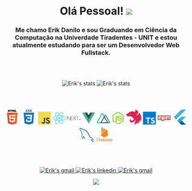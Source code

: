 <h1 align="center">
  Olá Pessoal! 
  <img src="https://raw.githubusercontent.com/kaueMarques/kaueMarques/master/hi.gif" width="30px"/>
</h1>

<h3 align="center">
  Me chamo Erik Danilo e sou Graduando em Ciência da Computação na Univerdade Tiradentes - UNIT e estou atualmente estudando para ser um Desenvolvedor Web Fullstack.
</h3>

<img height="30px"/>

<p align="center">
  <span>
    <img src="https://github-readme-stats.vercel.app/api?username=erikdcalmeida&show_icons=true&theme=algolia" alt="Erik's stats" height=175 />
  </span>
  <span>
    <img src="https://github-readme-stats.vercel.app/api/top-langs?username=erikdcalmeida&layout=compact&show_icons=true&theme=algolia" alt="Erik's stats" height=175 />
  </span>
</p>

<img height="30px"/>

<p align="center">
  <img src="https://raw.githubusercontent.com/devicons/devicon/master/icons/html5/html5-original-wordmark.svg" alt="html5"  width="40"/>
  <img src="https://raw.githubusercontent.com/devicons/devicon/master/icons/css3/css3-plain-wordmark.svg" alt="css3"  width="40"/>
  <img src="https://raw.githubusercontent.com/devicons/devicon/master/icons/javascript/javascript-original.svg" alt="javascript" width="35"/>
  <img src="https://github.com/devicons/devicon/blob/master/icons/react/react-original.svg" alt="reactjs" width="35"/>
  <img src="https://github.com/devicons/devicon/blob/master/icons/nextjs/nextjs-original-wordmark.svg" alt="nextjs" width="35"/>
  <img src="https://github.com/devicons/devicon/blob/master/icons/vuejs/vuejs-original.svg" alt="vuejs" width="35"/>
  <img src="https://github.com/devicons/devicon/blob/master/icons/nuxtjs/nuxtjs-original.svg" alt="nuxtjs" width="35"/>
  <img src="https://github.com/devicons/devicon/blob/master/icons/nodejs/nodejs-original.svg" alt="nodejs" width="35"/>
  <img src="https://github.com/devicons/devicon/blob/master/icons/nestjs/nestjs-plain.svg" alt="nestjs" width="40"/>
  <img src="https://github.com/devicons/devicon/blob/master/icons/typescript/typescript-original.svg" alt="typescript" width="35"/>
  <img src="https://github.com/devicons/devicon/blob/master/icons/npm/npm-original-wordmark.svg" alt="npm" width="35"/>
  <img src="https://raw.githubusercontent.com/devicons/devicon/master/icons/flutter/flutter-original.svg" alt="flutter" width="40"/>
  <img src="https://raw.githubusercontent.com/devicons/devicon/master/icons/mysql/mysql-original.svg" alt="mysql" width="40"/>
  <img src="https://raw.githubusercontent.com/devicons/devicon/master/icons/firebase/firebase-plain-wordmark.svg" alt="firebase" width="45"/>
</p>

<img height="30px"/>

<p align="center">
  <a href="mailto:erikdcalmeida@gmail.com">
    <img src="https://img.shields.io/badge/-Gmail-c14438?style=flat&logo=Gmail&logoColor=3f72af&color=112d4e&link=mailto:erikdcalmeida@gmail.com" alt="Erik's gmail" width="65px"/>
  </a>
  <a href="https://www.linkedin.com/in/erikdcalmeida" target="_blank" rel="noopener">
    <img src="https://img.shields.io/badge/-Linkedin-c14438?style=flat&logo=Linkedin&logoColor=3f72af&color=112d4e&link=https://www.linkedin.com/in/erikdcalmeida"           alt="Erik's linkedin" width="80px"/>
  </a>
  <a href="https://app.rocketseat.com.br/me/erikdcalmeida" target="_blank" rel="noopener">
    <img src="https://img.shields.io/badge/-RocketSeat-c14438?style=flat&logoColor=3f72af&color=112d4e&link=https://app.rocketseat.com.br/me/erikdcalmeida" alt="Erik's gmail" width="80px"/>
  </a>
</p>

<p align="center">
  <a href="https://portfolio-erikdcalmeida.vercel.app" target="_blank" rel="noopener">
    <img src="https://img.shields.io/badge/-PORTFÓLIO-c14438?style=flat&logo=Netlify&logoColor=3f72af&color=112d4e&size=50&link=https://www.linkedin.com/in/erikdcalmeida" width="200px"/>
  </a>
</p>
